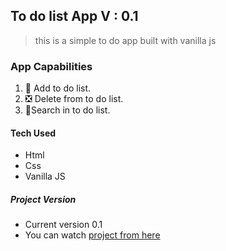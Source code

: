 ## To do list App V : 0.1

> this is a simple to do app built with vanilla js

### App Capabilities

1. :large_orange_diamond: Add to do list.
2. :negative_squared_cross_mark: Delete from to do list.
3. :arrow_down_small:Search in to do list.

#### Tech Used

-  Html
-  Css
-  Vanilla JS

##### Project Version

-  Current version 0.1
-  You can watch [project from here](http://www.egydes.com)

